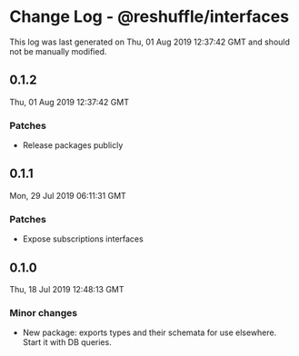 # Change Log - @reshuffle/interfaces

This log was last generated on Thu, 01 Aug 2019 12:37:42 GMT and should not be manually modified.

## 0.1.2
Thu, 01 Aug 2019 12:37:42 GMT

### Patches

- Release packages publicly

## 0.1.1
Mon, 29 Jul 2019 06:11:31 GMT

### Patches

- Expose subscriptions interfaces

## 0.1.0
Thu, 18 Jul 2019 12:48:13 GMT

### Minor changes

- New package: exports types and their schemata for use elsewhere.  Start it with DB queries.


